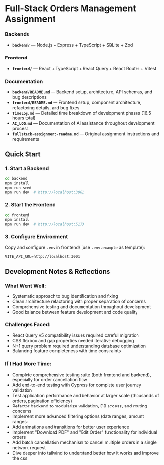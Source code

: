 # Full-Stack Orders Management Assignment
### Backends
- **`backend/`** — Node.js + Express + TypeScript + SQLite + Zod

### Frontend
- **`frontend/`** — React + TypeScript + React Query + React Router + Vitest

### Documentation
- **`backend/README.md`** — Backend setup, architecture, API schemas, and bug descriptions
- **`frontend/README.md`** — Frontend setup, component architecture, refactoring details, and bug fixes  
- **`TimeLog.md`** — Detailed time breakdown of development phases (16.5 hours total)
- **`AI_LOG.md`** — Documentation of AI assistance throughout development process
- **`fullstack-assignment-readme.md`** — Original assignment instructions and requirements

## Quick Start

### 1. Start a Backend
```bash
cd backend
npm install
npm run seed
npm run dev  # http://localhost:3001
```

### 2. Start the Frontend
```bash
cd frontend
npm install
npm run dev  # http://localhost:5173
```

### 3. Configure Environment
Copy and configure `.env` in frontend/ (use `.env.example` as template):
```
VITE_API_URL=http://localhost:3001
```

## Development Notes & Reflections

### What Went Well:
- Systematic approach to bug identification and fixing
- Clean architecture refactoring with proper separation of concerns
- Comprehensive testing and documentation throughout development
- Good balance between feature development and code quality

### Challenges Faced:
- React Query v5 compatibility issues required careful migration
- CSS flexbox and gap properties needed iterative debugging
- N+1 query problem required understanding database optimization
- Balancing feature completeness with time constraints

### If I Had More Time:
- Complete comprehensive testing suite (both frontend and backend), especially for order cancellation flow
- Add end-to-end testing with Cypress for complete user journey validation
- Test application performance and behavior at larger scale (thousands of orders, pagination efficiency)
- Refactor backend to modularize validation, DB access, and routing concerns
- Implement more advanced filtering options (date ranges, amount ranges)
- Add animations and transitions for better user experience
- Implement "Download PDF" and "Edit Order" functionality for individual orders
- Add batch cancellation mechanism to cancel multiple orders in a single network request
- Dive deeper into tailwind to understand better how it works and improve the css
